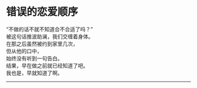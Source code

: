 # 错误的恋爱顺序

“不做的话不就不知道合不合适了吗？”\
被这句话推波助澜，我们交缠着身体。\
在那之后虽然被约到家里几次，\
但从他的口中，\
始终没有听到一句告白。\
结果，早在做之前就已经知道了吧。\
我也是，早就知道了啊。






















---
